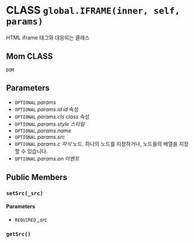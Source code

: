 # CLASS `global.IFRAME(inner, self, params)`
HTML iframe 태그와 대응되는 클래스

## Mom CLASS
`DOM`

## Parameters
* `OPTIONAL` *params*
* `OPTIONAL` *params.id		id* 속성
* `OPTIONAL` *params.cls		class* 속성
* `OPTIONAL` *params.style	스타일*
* `OPTIONAL` *params.name*
* `OPTIONAL` *params.src*
* `OPTIONAL` *params.c		자식* 노드. 하나의 노드를 지정하거나, 노드들의 배열을 지정할 수 있습니다.
* `OPTIONAL` *params.on		이벤트*

## Public Members

### `setSrc(_src)`
#### Parameters
* `REQUIRED` *_src*

### `getSrc()`
